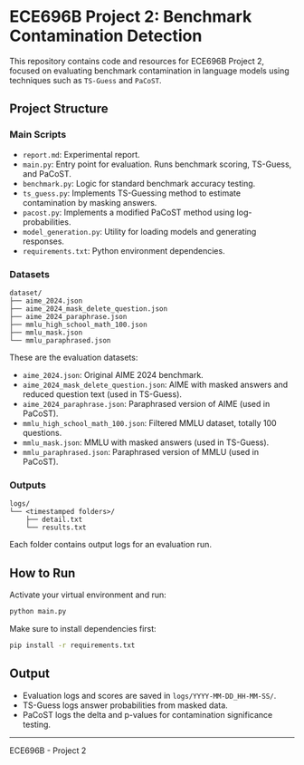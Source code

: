 # ECE696B Project 2: Benchmark Contamination Detection

This repository contains code and resources for ECE696B Project 2, focused on evaluating benchmark contamination in language models using techniques such as `TS-Guess` and `PaCoST`.

## Project Structure


### Main Scripts

- `report.md`: Experimental report.
- `main.py`: Entry point for evaluation. Runs benchmark scoring, TS-Guess, and PaCoST.
- `benchmark.py`: Logic for standard benchmark accuracy testing.
- `ts_guess.py`: Implements TS-Guessing method to estimate contamination by masking answers.
- `pacost.py`: Implements a modified PaCoST method using log-probabilities.
- `model_generation.py`: Utility for loading models and generating responses.
- `requirements.txt`: Python environment dependencies.


### Datasets
```
dataset/
├── aime_2024.json
├── aime_2024_mask_delete_question.json
├── aime_2024_paraphrase.json
├── mmlu_high_school_math_100.json
├── mmlu_mask.json
└── mmlu_paraphrased.json
```

These are the evaluation datasets:
- `aime_2024.json`: Original AIME 2024 benchmark.
- `aime_2024_mask_delete_question.json`: AIME with masked answers and reduced question text (used in TS-Guess).
- `aime_2024_paraphrase.json`: Paraphrased version of AIME (used in PaCoST).
- `mmlu_high_school_math_100.json`: Filtered MMLU dataset, totally 100 questions.
- `mmlu_mask.json`: MMLU with masked answers (used in TS-Guess).
- `mmlu_paraphrased.json`: Paraphrased version of MMLU (used in PaCoST).


### Outputs
```
logs/
└── <timestamped folders>/
    ├── detail.txt
    └── results.txt
```
Each folder contains output logs for an evaluation run.

## How to Run

Activate your virtual environment and run:

```bash
python main.py
```

Make sure to install dependencies first:

```bash
pip install -r requirements.txt
```

## Output

- Evaluation logs and scores are saved in `logs/YYYY-MM-DD_HH-MM-SS/`.
- TS-Guess logs answer probabilities from masked data.
- PaCoST logs the delta and p-values for contamination significance testing.

---

ECE696B - Project 2
